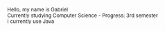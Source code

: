 <p align="left">
  <sub>
    Hello, my name is Gabriel<br>
    Currently studying Computer Science - Progress: 3rd semester<br>
    I currently use Java<br>
    <br><br><br>
  </sub>
</p>

<!--
**H-Gabriel/H-Gabriel** is a ✨ _special_ ✨ repository because its `README.md` (this file) appears on your GitHub profile.

Here are some ideas to get you started:

- 🔭 I’m currently working on ...
- 🌱 I’m currently learning ...
- 👯 I’m looking to collaborate on ...
- 🤔 I’m looking for help with ...
- 💬 Ask me about ...
- 📫 How to reach me: ...
- 😄 Pronouns: ...
- ⚡ Fun fact: ...
-->
